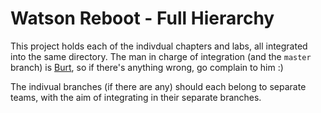 # Watson Reboot - Full Hierarchy

This project holds each of the indivdual chapters and labs, all integrated into
the same directory. The man in charge of integration (and the `master` branch) is
[Burt](https://github.com/Burtilian), so if there's anything wrong, go complain
to him :)

The indivual branches (if there are any) should each belong to separate teams,
with the aim of integrating in their separate branches.


